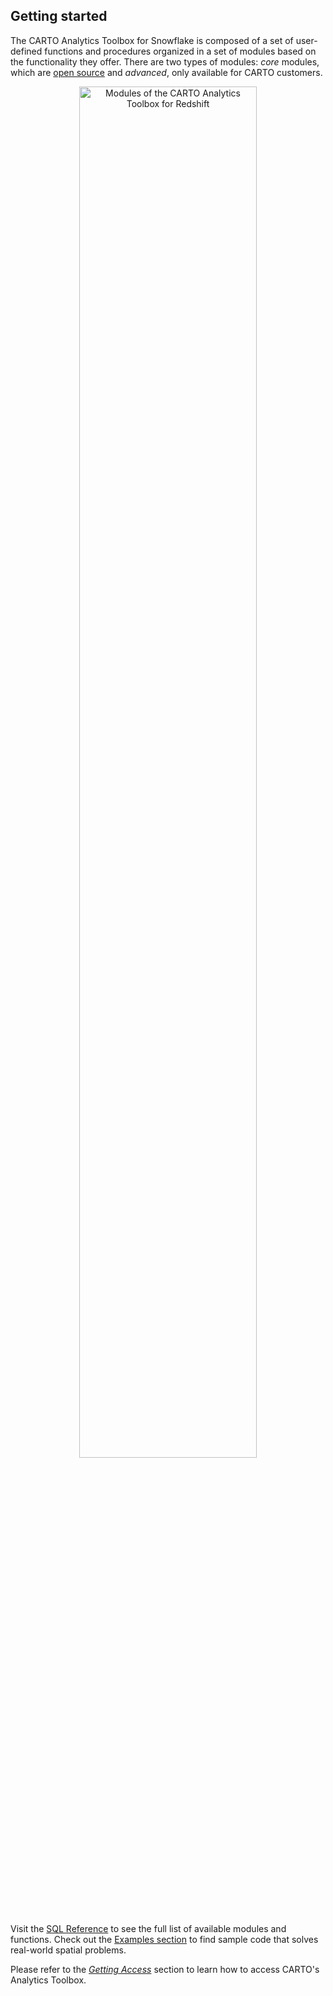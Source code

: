 ## Getting started

The CARTO Analytics Toolbox for Snowflake is composed of a set of user-defined functions and procedures organized in a set of modules based on the functionality they offer. There are two types of modules: _core_ modules, which are [open source](https://github.com/CartoDB/carto-spatial-extension) and _advanced_, only available for CARTO customers.

<div style="text-align:center" >
<img src="/img/rs-analytics-toolbox/rs-at-modules-diagram.png" alt="Modules of the CARTO Analytics Toolbox for Redshift" style="width:75%">
</div>

Visit the [SQL Reference](../../sql-reference/) to see the full list of available modules and functions. Check out the [Examples section](../../examples/) to find sample code that solves real-world spatial problems.

Please refer to the [_Getting Access_](../getting-access) section to learn how to access CARTO's Analytics Toolbox.